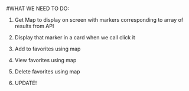 #WHAT WE NEED TO DO:
1) Get Map to display on screen with markers corresponding to array of results from API

2) Display that marker in a card when we call click it

3) Add to favorites using map

4) View favorites using map

5) Delete favorites using map

6) UPDATE!
